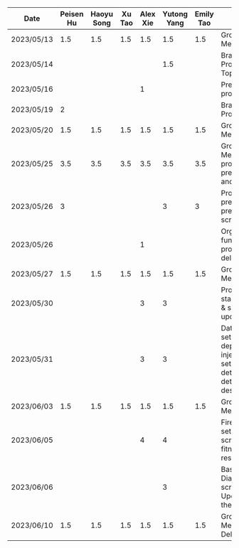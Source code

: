 | Date       | Peisen Hu | Haoyu Song | Xu Tao | Alex Xie | Yutong Yang | Emily Tao | Task                                                                            |
|------------|-----------|------------|--------|----------|-------------|-----------|---------------------------------------------------------------------------------|
| 2023/05/13 | 1.5       | 1.5        | 1.5    | 1.5      | 1.5         | 1.5       | Group Meeting                                                                   |
| 2023/05/14 |           |            |        |          | 1.5         |           | Brainstorm Project Topics                                                       |
| 2023/05/16 |           |            |        | 1        |             |           | Prepared project ideas                                                          |
| 2023/05/19 | 2         |            |        |          |             |           | Brainstorming Project Topic                                                     |
| 2023/05/20 | 1.5       | 1.5        | 1.5    | 1.5      | 1.5         | 1.5       | Group Meeting                                                                   |
| 2023/05/25 | 3.5       | 3.5        | 3.5    | 3.5      | 3.5         | 3.5       | Group Meeting for proposal presentation and mockups                             |
| 2023/05/26 | 3         |            |        |          | 3           | 3         | Proposal presentation preparation & script                                      |
| 2023/05/26 |           |            |        | 1        |             |           | Organized functional properties in deliverable                                  |
| 2023/05/27 | 1.5       | 1.5        | 1.5    | 1.5      | 1.5         | 1.5       | Group Meeting                                                                   |
| 2023/05/30 |           |            |        | 3        | 3           |           | Project starter code & small UI updates                                         |
| 2023/05/31 |           |            |        | 3        | 3           |           | Data layer setup, dependency injection setup, and determine detailed app design |
| 2023/06/03 | 1.5       | 1.5        | 1.5    | 1.5      | 1.5         | 1.5       | Group Meeting                                                                   |
| 2023/06/05 |           |            |        | 4        | 4           |           | Firebase setup, login screen & fitness API research                             |
| 2023/06/06 |           |            |        |          | 3           |           | Basic Body Diameter screen, Update app theme                                    |
| 2023/06/10 | 1.5       | 1.5        | 1.5    | 1.5      | 1.5         | 1.5       | Group Meeting & Deliverable 2                                                   |